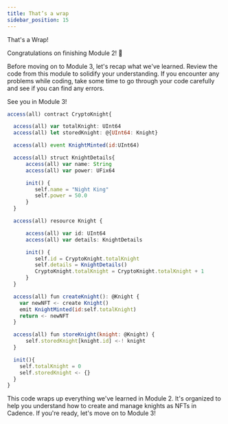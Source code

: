 ```yaml
---
title: That’s a wrap
sidebar_position: 15
---
```


That's a Wrap!

Congratulations on finishing Module 2! 🎉

Before moving on to Module 3, let's recap what we've learned. Review the code from this module to solidify your understanding. If you encounter any problems while coding, take some time to go through your code carefully and see if you can find any errors.

See you in Module 3!

```jsx
access(all) contract CryptoKnight{

  access(all) var totalKnight: UInt64
  access(all) let storedKnight: @{UInt64: Knight}

  access(all) event KnightMinted(id:UInt64)

  access(all) struct KnightDetails{
      access(all) var name: String
      access(all) var power: UFix64

      init() {
         self.name = "Night King"
         self.power = 50.0
      }
  }

  access(all) resource Knight {

      access(all) var id: UInt64
      access(all) var details: KnightDetails

      init() {
         self.id = CryptoKnight.totalKnight
         self.details = KnightDetails()
         CryptoKnight.totalKnight = CryptoKnight.totalKnight + 1
      }
  }

  access(all) fun createKnight(): @Knight {
    var newNFT <- create Knight()
    emit KnightMinted(id:self.totalKnight)
    return <- newNFT
  }

  access(all) fun storeKnight(knight: @Knight) {
      self.storedKnight[knight.id] <-! knight
  }

  init(){
    self.totalKnight = 0
    self.storedKnight <- {}
  }
}
```

This code wraps up everything we've learned in Module 2. It's organized to help you understand how to create and manage knights as NFTs in Cadence. If you're ready, let's move on to Module 3!
